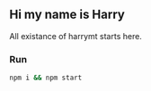 ## Hi my name is Harry

All existance of harrymt starts here.

### Run

```bash
npm i && npm start
```
